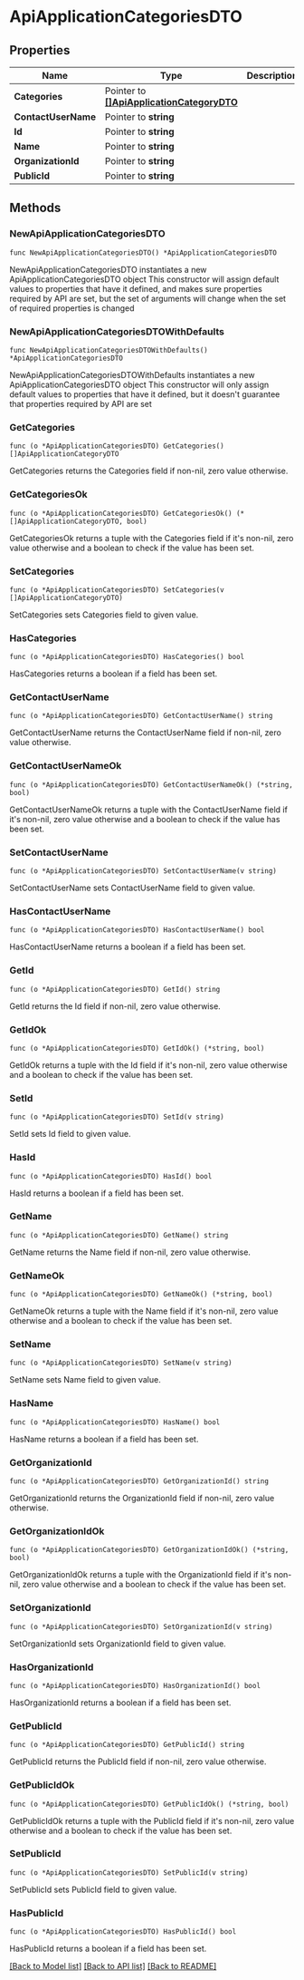 # ApiApplicationCategoriesDTO

## Properties

Name | Type | Description | Notes
------------ | ------------- | ------------- | -------------
**Categories** | Pointer to [**[]ApiApplicationCategoryDTO**](ApiApplicationCategoryDTO.md) |  | [optional] 
**ContactUserName** | Pointer to **string** |  | [optional] 
**Id** | Pointer to **string** |  | [optional] 
**Name** | Pointer to **string** |  | [optional] 
**OrganizationId** | Pointer to **string** |  | [optional] 
**PublicId** | Pointer to **string** |  | [optional] 

## Methods

### NewApiApplicationCategoriesDTO

`func NewApiApplicationCategoriesDTO() *ApiApplicationCategoriesDTO`

NewApiApplicationCategoriesDTO instantiates a new ApiApplicationCategoriesDTO object
This constructor will assign default values to properties that have it defined,
and makes sure properties required by API are set, but the set of arguments
will change when the set of required properties is changed

### NewApiApplicationCategoriesDTOWithDefaults

`func NewApiApplicationCategoriesDTOWithDefaults() *ApiApplicationCategoriesDTO`

NewApiApplicationCategoriesDTOWithDefaults instantiates a new ApiApplicationCategoriesDTO object
This constructor will only assign default values to properties that have it defined,
but it doesn't guarantee that properties required by API are set

### GetCategories

`func (o *ApiApplicationCategoriesDTO) GetCategories() []ApiApplicationCategoryDTO`

GetCategories returns the Categories field if non-nil, zero value otherwise.

### GetCategoriesOk

`func (o *ApiApplicationCategoriesDTO) GetCategoriesOk() (*[]ApiApplicationCategoryDTO, bool)`

GetCategoriesOk returns a tuple with the Categories field if it's non-nil, zero value otherwise
and a boolean to check if the value has been set.

### SetCategories

`func (o *ApiApplicationCategoriesDTO) SetCategories(v []ApiApplicationCategoryDTO)`

SetCategories sets Categories field to given value.

### HasCategories

`func (o *ApiApplicationCategoriesDTO) HasCategories() bool`

HasCategories returns a boolean if a field has been set.

### GetContactUserName

`func (o *ApiApplicationCategoriesDTO) GetContactUserName() string`

GetContactUserName returns the ContactUserName field if non-nil, zero value otherwise.

### GetContactUserNameOk

`func (o *ApiApplicationCategoriesDTO) GetContactUserNameOk() (*string, bool)`

GetContactUserNameOk returns a tuple with the ContactUserName field if it's non-nil, zero value otherwise
and a boolean to check if the value has been set.

### SetContactUserName

`func (o *ApiApplicationCategoriesDTO) SetContactUserName(v string)`

SetContactUserName sets ContactUserName field to given value.

### HasContactUserName

`func (o *ApiApplicationCategoriesDTO) HasContactUserName() bool`

HasContactUserName returns a boolean if a field has been set.

### GetId

`func (o *ApiApplicationCategoriesDTO) GetId() string`

GetId returns the Id field if non-nil, zero value otherwise.

### GetIdOk

`func (o *ApiApplicationCategoriesDTO) GetIdOk() (*string, bool)`

GetIdOk returns a tuple with the Id field if it's non-nil, zero value otherwise
and a boolean to check if the value has been set.

### SetId

`func (o *ApiApplicationCategoriesDTO) SetId(v string)`

SetId sets Id field to given value.

### HasId

`func (o *ApiApplicationCategoriesDTO) HasId() bool`

HasId returns a boolean if a field has been set.

### GetName

`func (o *ApiApplicationCategoriesDTO) GetName() string`

GetName returns the Name field if non-nil, zero value otherwise.

### GetNameOk

`func (o *ApiApplicationCategoriesDTO) GetNameOk() (*string, bool)`

GetNameOk returns a tuple with the Name field if it's non-nil, zero value otherwise
and a boolean to check if the value has been set.

### SetName

`func (o *ApiApplicationCategoriesDTO) SetName(v string)`

SetName sets Name field to given value.

### HasName

`func (o *ApiApplicationCategoriesDTO) HasName() bool`

HasName returns a boolean if a field has been set.

### GetOrganizationId

`func (o *ApiApplicationCategoriesDTO) GetOrganizationId() string`

GetOrganizationId returns the OrganizationId field if non-nil, zero value otherwise.

### GetOrganizationIdOk

`func (o *ApiApplicationCategoriesDTO) GetOrganizationIdOk() (*string, bool)`

GetOrganizationIdOk returns a tuple with the OrganizationId field if it's non-nil, zero value otherwise
and a boolean to check if the value has been set.

### SetOrganizationId

`func (o *ApiApplicationCategoriesDTO) SetOrganizationId(v string)`

SetOrganizationId sets OrganizationId field to given value.

### HasOrganizationId

`func (o *ApiApplicationCategoriesDTO) HasOrganizationId() bool`

HasOrganizationId returns a boolean if a field has been set.

### GetPublicId

`func (o *ApiApplicationCategoriesDTO) GetPublicId() string`

GetPublicId returns the PublicId field if non-nil, zero value otherwise.

### GetPublicIdOk

`func (o *ApiApplicationCategoriesDTO) GetPublicIdOk() (*string, bool)`

GetPublicIdOk returns a tuple with the PublicId field if it's non-nil, zero value otherwise
and a boolean to check if the value has been set.

### SetPublicId

`func (o *ApiApplicationCategoriesDTO) SetPublicId(v string)`

SetPublicId sets PublicId field to given value.

### HasPublicId

`func (o *ApiApplicationCategoriesDTO) HasPublicId() bool`

HasPublicId returns a boolean if a field has been set.


[[Back to Model list]](../README.md#documentation-for-models) [[Back to API list]](../README.md#documentation-for-api-endpoints) [[Back to README]](../README.md)


